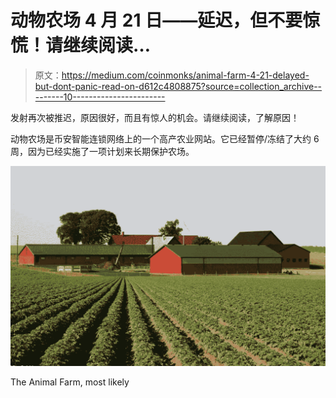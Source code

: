 # 动物农场 4 月 21 日——延迟，但不要惊慌！请继续阅读…

> 原文：<https://medium.com/coinmonks/animal-farm-4-21-delayed-but-dont-panic-read-on-d612c4808875?source=collection_archive---------10----------------------->

发射再次被推迟，原因很好，而且有惊人的机会。请继续阅读，了解原因！

动物农场是币安智能连锁网络上的一个高产农业网站。它已经暂停/冻结了大约 6 周，因为已经实施了一项计划来长期保护农场。

![](img/062a6e4d2539be5774143c6d22fee042.png)

The Animal Farm, most likely